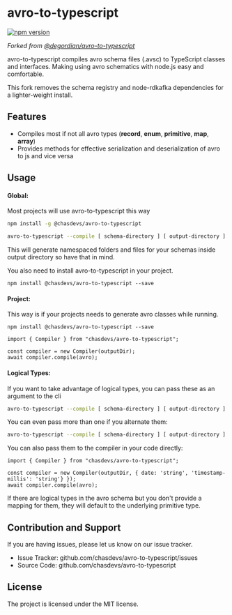avro-to-typescript 
========
[![npm version](https://badge.fury.io/js/%40chasdevs%2Favro-to-typescript.svg)](https://badge.fury.io/js/%40chasdevs%2Favro-to-typescript)

_Forked from [@degordian/avro-to-typescript](git@github.com:bornfight/avro-to-typescript.git)_

avro-to-typescript compiles avro schema files (.avsc) to TypeScript classes 
and interfaces. Making using avro schematics with node.js easy and comfortable.

This fork removes the schema registry and node-rdkafka dependencies for a lighter-weight install.


Features
--------

- Compiles most if not all avro types (**record**, **enum**, **primitive**, **map**, **array**)
- Provides methods for effective serialization and deserialization of avro to js and vice versa


Usage
-----

#### Global:
Most projects will use avro-to-typescript this way
```sh
npm install -g @chasdevs/avro-to-typescript

avro-to-typescript --compile [ schema-directory ] [ output-directory ]
```
This will generate namespaced folders and files for your schemas inside 
output directory so have that in mind.

You also need to install avro-to-typescript in your project.
```
npm install @chasdevs/avro-to-typescript --save
```

#### Project:
This way is if your projects needs to generate avro classes while running.
```
npm install @chasdevs/avro-to-typescript --save
```

    import { Compiler } from "chasdevs/avro-to-typescript";

    const compiler = new Compiler(outputDir);
    await compiler.compile(avro);

#### Logical Types:
If you want to take advantage of logical types, you can pass these as an argument to the cli
```sh
avro-to-typescript --compile [ schema-directory ] [ output-directory ] --logical-types [avro type] [typescript type]
```

You can even pass more than one if you alternate them:
```sh
avro-to-typescript --compile [ schema-directory ] [ output-directory ] --logical-types [avro type] [typescript type] [avro type] [typescript type]
```

You can also pass them to the compiler in your code directly:

    import { Compiler } from "chasdevs/avro-to-typescript";

    const compiler = new Compiler(outputDir, { date: 'string', 'timestamp-millis': 'string'} });
    await compiler.compile(avro);

If there are logical types in the avro schema but you don't provide a mapping for them, they will default to the underlying primitive type.

Contribution and Support
------------------------

If you are having issues, please let us know on our issue tracker.

- Issue Tracker: github.com/chasdevs/avro-to-typescript/issues
- Source Code: github.com/chasdevs/avro-to-typescript


License
-------

The project is licensed under the MIT license.
